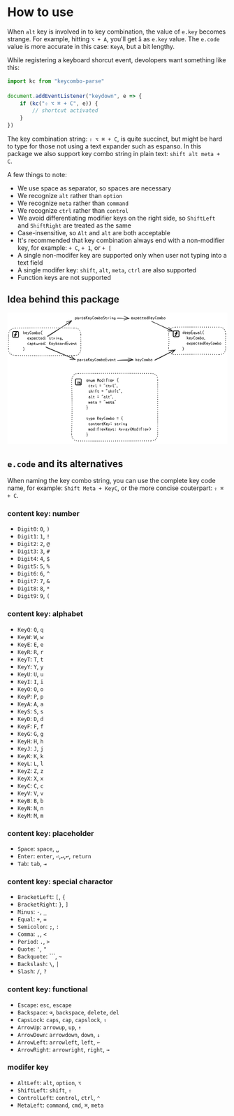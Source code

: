 # How to use

When `alt` key is involved in to key combination, the value of `e.key` becomes strange. For example, hitting `⌥ + A`, you'll get `å` as `e.key` value. The `e.code` value is more accurate in this case: `KeyA`, but a bit lengthy.

While registering a keyboard shorcut event, devolopers want something like this:

```js
import kc from "keycombo-parse"

document.addEventListener("keydown", e => {
	if (kc("⇧ ⌥ ⌘ + C", e)) {
		// shortcut activated
	}
})
```

The key combination string: `⇧ ⌥ ⌘ + C`, is quite succinct, but might be hard to type for those not using a text expander such as espanso. In this package we also support key combo string in plain text: `shift alt meta + C`.

A few things to note:

- We use space as separator, so spaces are necessary
- We recognize `alt` rather than `option`
- We recognize `meta` rather than `command`
- We recognize `ctrl` rather than `control`
- We avoid differentiating modifier keys on the right side, so `ShiftLeft` and `ShiftRight` are treated as the same
- Case-insensitive, so `Alt` and `alt` are both acceptable
- It's recommended that key combination always end with a non-modifier key, for example: `+ C`, `+ 1`, or `+ [`
- A single non-modifer key are supported only when user not typing into a text field
- A single modifer key: `shift`, `alt`, `meta`, `ctrl` are also supported
- Function keys are not supported

## Idea behind this package

![](screenshot/idea.png)

## `e.code` and its alternatives

When naming the key combo string, you can use the complete key code name, for example: `Shift Meta + KeyC`, or the more concise couterpart: `⇧ ⌘ + C`.

### content key: number

- `Digit0`: `0`, `)`
- `Digit1`: `1`, `!`
- `Digit2`: `2`, `@`
- `Digit3`: `3`, `#`
- `Digit4`: `4`, `$`
- `Digit5`: `5`, `%`
- `Digit6`: `6`, `^`
- `Digit7`: `7`, `&`
- `Digit8`: `8`, `*`
- `Digit9`: `9`, `(`

### content key: alphabet

- `KeyQ`: `Q`, `q`
- `KeyW`: `W`, `w`
- `KeyE`: `E`, `e`
- `KeyR`: `R`, `r`
- `KeyT`: `T`, `t`
- `KeyY`: `Y`, `y`
- `KeyU`: `U`, `u`
- `KeyI`: `I`, `i`
- `KeyO`: `O`, `o`
- `KeyP`: `P`, `p`
- `KeyA`: `A`, `a`
- `KeyS`: `S`, `s`
- `KeyD`: `D`, `d`
- `KeyF`: `F`, `f`
- `KeyG`: `G`, `g`
- `KeyH`: `H`, `h`
- `KeyJ`: `J`, `j`
- `KeyK`: `K`, `k`
- `KeyL`: `L`, `l`
- `KeyZ`: `Z`, `z`
- `KeyX`: `X`, `x`
- `KeyC`: `C`, `c`
- `KeyV`: `V`, `v`
- `KeyB`: `B`, `b`
- `KeyN`: `N`, `n`
- `KeyM`: `M`, `m`

### content key: placeholder

- `Space`: `space`, `␣`
- `Enter`: `enter`, `⏎`,`↵`,`↩`, `return`
- `Tab`: `tab`, `⇥`

### content key: special charactor

- `BracketLeft`: `[`, `{`
- `BracketRight`: `}`, `]`
- `Minus`: `-`, `_`
- `Equal`: `+`, `=`
- `Semicolon`: `;`, `:`
- `Comma`: `,`, `<`
- `Period`: `.`, `>`
- `Quote`: `'`, `"`
- `Backquote`: ```, `~`
- `Backslash`: `\`, `|`
- `Slash`: `/`, `?`

### content key: functional

- `Escape`: `esc`, `escape`
- `Backspace`: `⌫`, `backspace`, `delete`, `del`
- `CapsLock`: `caps`, `cap`, `capslock`, `⇪`
- `ArrowUp`: `arrowup`, `up`, `↑`
- `ArrowDown`: `arrowdown`, `down`, `↓`
- `ArrowLeft`: `arrowleft`, `left`, `←`
- `ArrowRight`: `arrowright`, `right`, `→`

### modifer key

- `AltLeft`: `alt`, `option`, `⌥`
- `ShiftLeft`: `shift`, `⇧`
- `ControlLeft`: `control`, `ctrl`, `⌃`
- `MetaLeft`: `command`, `cmd`, `⌘`, `meta`
